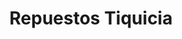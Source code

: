 ---
title: "Repuestos Tiquicia"
url: /san-joaquin/repuestos-tiquicia/
shop: reparación de automóviles
---